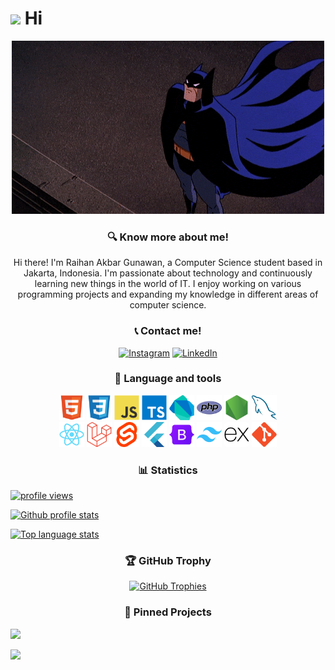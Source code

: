 <h1 align="left">
<img src="https://raw.githubusercontent.com/MartinHeinz/MartinHeinz/master/wave.gif" width="30px" />&nbsp;Hi
</h1>

<div align="center">

<!-- [![Typing SVG](https://readme-typing-svg.demolab.com?font=Fira+Code&pause=1000&color=0CDAF7&center=true&vCenter=true&width=435&lines=Welcome!)](https://git.io/typing-svg)
</div> -->

<div align="center">

![Batman](./assets/batman.gif)

</div>

### 🔍 Know more about me!

<p>
Hi there! I'm Raihan Akbar Gunawan, a Computer Science student based in Jakarta, Indonesia. I'm passionate about technology and continuously learning new things in the world of IT. I enjoy working on various programming projects and expanding my knowledge in different areas of computer science.
</p>

### 📞 Contact me!

[![Instagram](https://img.shields.io/badge/Instagram-purple?style=flat-square&logo=instagram&logoColor=white)](https://www.instagram.com/rhankbrguw_/#)
[![LinkedIn](https://img.shields.io/badge/LinkedIn-blue?style=flat-square&logo=linkedin&logoColor=white)](https://www.linkedin.com/in/raihan-akbar-2b5820334/)

### 🧰 Language and tools

<div align="center" style="padding: 0 25px;">
  <img alt="HTML5" src="https://raw.githubusercontent.com/devicons/devicon/master/icons/html5/html5-original.svg" height="40" />
  <img alt="CSS3" src="https://raw.githubusercontent.com/devicons/devicon/master/icons/css3/css3-original.svg" height="40" />
  <img alt="JavaScript" src="https://raw.githubusercontent.com/devicons/devicon/master/icons/javascript/javascript-original.svg" height="40" />
  <img alt="TypeScript" src="https://raw.githubusercontent.com/devicons/devicon/master/icons/typescript/typescript-original.svg" height="40" />
  <img alt="Dart" src="https://raw.githubusercontent.com/devicons/devicon/master/icons/dart/dart-original.svg" height="40" />
  <img alt="PHP" src="https://raw.githubusercontent.com/devicons/devicon/master/icons/php/php-original.svg" height="40" />
  <img alt="Node.js" src="https://raw.githubusercontent.com/devicons/devicon/master/icons/nodejs/nodejs-original.svg" height="40" />
  <img alt="MySQL" src="https://raw.githubusercontent.com/devicons/devicon/master/icons/mysql/mysql-original.svg" height="40" />
</div>

<div align="center" style="padding: 0 25px;">
  <img alt="React" src="https://raw.githubusercontent.com/devicons/devicon/master/icons/react/react-original.svg" height="40" />
  <img alt="Laravel" src="https://raw.githubusercontent.com/devicons/devicon/master/icons/laravel/laravel-original.svg" height="40" />
  <img alt="Svelte" src="https://raw.githubusercontent.com/devicons/devicon/master/icons/svelte/svelte-original.svg" height="40" />
  <img alt="Flutter" src="https://raw.githubusercontent.com/devicons/devicon/master/icons/flutter/flutter-original.svg" height="40" />
  <img alt="Bootstrap" src="https://raw.githubusercontent.com/devicons/devicon/master/icons/bootstrap/bootstrap-original.svg" height="40" />
  <img alt="Tailwind CSS" src="https://raw.githubusercontent.com/devicons/devicon/develop/icons/tailwindcss/tailwindcss-original.svg" height="40" />
  <img alt="Express.js" style="background-color: white; border-radius: 6px;" src="https://raw.githubusercontent.com/devicons/devicon/master/icons/express/express-original.svg" height="40" />
  <img alt="Git" src="https://raw.githubusercontent.com/devicons/devicon/master/icons/git/git-original.svg" height="40" />
</div>

### 📊 Statistics

<p align="left">
  <a href="https://github.com/samaele13">
    <img src="https://komarev.com/ghpvc/?username=samaele13&label=Profile%20views&color=0e75b6&style=flat" alt="profile views" />
  </a>
</p>
<p align="left">
  <a href="https://github.com/samaele13">
    <img src="https://github-readme-stats.vercel.app/api?username=samaele13&show_icons=true&locale=en&theme=shades-of-purple" alt="Github profile stats" />
  </a>
</p>
<p align="left">
  <a href="https://github.com/samaele13">
    <img src="https://github-readme-stats.vercel.app/api/top-langs?username=samaele13&show_icons=true&locale=en&layout=compact&theme=shades-of-purple" alt="Top language stats" />
  </a>
</p>

### 🏆 GitHub Trophy

<p align="center">
  <a href="https://github.com/samaele13">
    <img src="https://github-profile-trophy.vercel.app/?username=samaele13&theme=dracula&margin-w=10&no-frame=true" alt="GitHub Trophies" />
  </a>
</p>

### 📌 Pinned Projects

<p align="left">
  <a href="https://github.com/Samaele13/rumah-kosim-sveltekit"><img src="https://github-readme-stats.vercel.app/api/pin/?username=Samaele13&repo=rumah-kosim-sveltekit&theme=shades-of-purple" /></a>
</p>
<p align="left">
  <a href="https://github.com/Samaele13/el-ngadu"><img src="https://github-readme-stats.vercel.app/api/pin/?username=Samaele13&repo=el-ngadu&theme=shades-of-purple" /></a>
</p>
